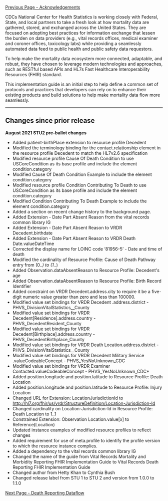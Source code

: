 [Previous Page - Acknowledgements](acknowledgements.html)

CDCs National Center for Health Statistics is working closely with Federal, State, and local partners to take a fresh look at how mortality data are gathered, stored, and exchanged across the United States. They are focused on adopting best practices for information exchange that lessen the burden on data providers (e.g., vital records offices, medical examiner and coroner offices, toxicology labs) while providing a seamlessly automated data feed to public health and public safety data requestors. 

To help make the mortality data ecosystem more connected, adaptable, and robust, they have chosen to leverage modern technologies and approaches, such as RESTful based APIs and HL7s Fast Healthcare Interoperability Resources (FHIR) standard.

This implementation guide is an initial step to help define a common set of protocols and practices that developers can rely on to enhance their existing products and build solutions to help make mortality data flow more seamlessly.


----------
**Changes since prior release**
----------

**August 2021 STU2 pre-ballot changes**

* Added patient-birthPlace extension to resource profile Decedent
* Modified the terminology binding for the contact.relationship element in the resource profile Decedent to match the HL7v2.6 specification
* Modified resource profile Cause Of Death Condition to use USCoreCondition as its base profile and include the element condition.category 
* Modified Cause Of Death Condition Example to include the element condition.category 
* Modified resource profile Condition Contributing To Death to use USCoreCondition as its base profile and include the element condition.category 
* Modified Condition Contributing To Death Example to include the element condition.category
* Added a section on recent change history to the background page.
*	Added Extension - Date Part Absent Reason from the vital records common library IG
* Added Extension - Date Part Absent Reason to VRDR Decedent.birthdate
* Added Extension - Date Part Absent Reason to VRDR Death Date.valueDateTime
* Corrected the display name for LOINC code ‘81956-5’ - Date and time of death
* Modified the cardinality of Resource Profile: Cause of Death Pathway entry from (0..*) to (1..*)
* Added Observation.dataAbsentReason to Resource Profile: Decedent's age
* Added Observation.dataAbsentReason to Resource Profile: Birth Record Identifier
* Added constraint on VRDR Decedent.address.city to require it be a five-digit numeric value greater than zero and less than 100000.
* Modified value set bindings for VRDR Decedent	.address.district - PHVS_DivisionVitalStatistics__County
* Modified value set bindings for VRDR Decedent[Residence].address.country - PHVS_DecedentResident_County
* Modified value set bindings for VRDR Decedent[Birthplace].address.country - PHVS_DecedentBirthplace_County
* Modified value set bindings for VRDR Death Location.address.district - PHVS_DivisionVitalStatistics__County
* Modified value set bindings for	VRDR Decedent Military Service	.valueCodeableConcept - PHVS_YesNoUnknown_CDC
* Modified value set bindings for	VRDR Examiner Contacted.valueCodeableConcept - PHVS_YesNoUnknown_CDC*
* Added position.longitude and position.latitude to Resource Profile: Death Location
* Added position.longitude and position.latitude to Resource Profile: Injury Location
* Changed URL for Extension: LocationJurisdictionId to http://hl7.org/fhir/us/vrdr/StructureDefinition/Location-Jurisdiction-Id
* Changed cardinality on Location-Jurisdiction-Id in Resource Profile: Death Location to 1..1
* Constrained Extension: Observation Location.value[x] to Reference(Location)
* Updated instance examples of modified resource profiles to reflect changes
* Added requirement for use of meta.profile to identify the profile version to which the resource instance complies. 
* Added a dependency to the vital records common library IG
* Changed the name of the guide from Vital Records Mortality and Morbidity Reporting FHIR Implementation Guide to Vital Records Death Reporting FHIR Implementation Guide
* Changed author from Hetty Khan to Cynthia Bush
* Changed release label from STU 1 to STU 2 and version from 1.0.0 to 1.1.0

[Next Page - Death Reporting Dataflow](death_reporting_dataflow.html)